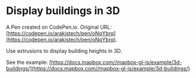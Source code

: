 # Display buildings in 3D

A Pen created on CodePen.io. Original URL: [https://codepen.io/arakistech/pen/oNqYbrq](https://codepen.io/arakistech/pen/oNqYbrq).

Use extrusions to display building heights in 3D.

See the example: [https://docs.mapbox.com//mapbox-gl-js/example/3d-buildings/](https://docs.mapbox.com//mapbox-gl-js/example/3d-buildings/)